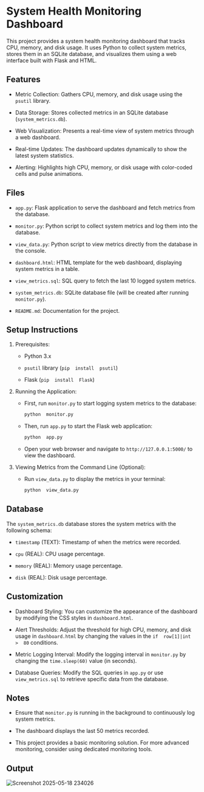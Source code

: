 #  System  Health  Monitoring  Dashboard




This  project  provides  a  system  health  monitoring  dashboard  that  tracks  CPU,  memory,  and  disk  usage.  It  uses  Python  to  collect  system  metrics,  stores  them  in  an  SQLite  database,  and  visualizes  them  using  a  web  interface  built  with  Flask  and  HTML.




##  Features




* Metric  Collection:  Gathers  CPU,  memory,  and  disk  usage  using  the  `psutil`  library.




* Data  Storage:  Stores  collected  metrics  in  an  SQLite  database  (`system_metrics.db`).




* Web  Visualization:  Presents  a  real-time  view  of  system  metrics  through  a  web  dashboard.




* Real-time  Updates:  The  dashboard  updates  dynamically  to  show  the  latest  system  statistics.




* Alerting:  Highlights  high  CPU,  memory,  or  disk  usage  with  color-coded  cells  and  pulse  animations.




##  Files




* `app.py`:  Flask  application  to  serve  the  dashboard  and  fetch  metrics  from  the  database.




* `monitor.py`:  Python  script  to  collect  system  metrics  and  log  them  into  the  database.




* `view_data.py`:  Python  script  to  view  metrics  directly  from  the  database  in  the  console.




* `dashboard.html`:  HTML  template  for  the  web  dashboard,  displaying  system  metrics  in  a  table.




* `view_metrics.sql`:  SQL  query  to  fetch  the  last  10  logged  system  metrics.




* `system_metrics.db`:  SQLite  database  file  (will  be  created  after  running  `monitor.py`).




* `README.md`:  Documentation  for  the  project.




##  Setup  Instructions




1.  Prerequisites:




    * Python  3.x




    * `psutil`  library  (`pip  install  psutil`)




    * Flask  (`pip  install  Flask`)




2.  Running  the  Application:




    * First,  run  `monitor.py`  to  start  logging  system  metrics  to  the  database:
        ```bash
        python  monitor.py
        ```




    * Then,  run  `app.py`  to  start  the  Flask  web  application:
        ```bash
        python  app.py
        ```




    * Open  your  web  browser  and  navigate  to  `http://127.0.0.1:5000/`  to  view  the  dashboard.




3.  Viewing  Metrics  from  the  Command  Line  (Optional):




    * Run  `view_data.py`  to  display  the  metrics  in  your  terminal:
        ```bash
        python  view_data.py
        ```




##  Database




The  `system_metrics.db`  database  stores  the  system  metrics  with  the  following  schema:




* `timestamp`  (TEXT):  Timestamp  of  when  the  metrics  were  recorded.




* `cpu`  (REAL):  CPU  usage  percentage.




* `memory`  (REAL):  Memory  usage  percentage.




* `disk`  (REAL):  Disk  usage  percentage.




##  Customization




* Dashboard  Styling:  You  can  customize  the  appearance  of  the  dashboard  by  modifying  the  CSS  styles  in  `dashboard.html`.




* Alert  Thresholds:  Adjust  the  threshold  for  high  CPU,  memory,  and  disk  usage  in  `dashboard.html`  by  changing  the  values  in  the  `if  row[1]|int  >  80`  conditions.




* Metric  Logging  Interval:  Modify  the  logging  interval  in  `monitor.py`  by  changing  the  `time.sleep(60)`  value  (in  seconds).




* Database  Queries:  Modify  the  SQL  queries  in  `app.py`  or  use  `view_metrics.sql`  to  retrieve  specific  data  from  the  database.




##  Notes




* Ensure  that  `monitor.py`  is  running  in  the  background  to  continuously  log  system  metrics.




* The  dashboard  displays  the  last  50  metrics  recorded.




* This  project  provides  a  basic  monitoring  solution.  For  more  advanced  monitoring,  consider  using  dedicated  monitoring  tools.



##  Output



![Screenshot 2025-05-18 234026](https://github.com/user-attachments/assets/016275bc-bcef-4084-b14e-91968f0be747)
